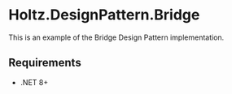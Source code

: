 # Holtz.DesignPattern.Bridge

This is an example of the Bridge Design Pattern implementation.

## Requirements

- .NET 8+
